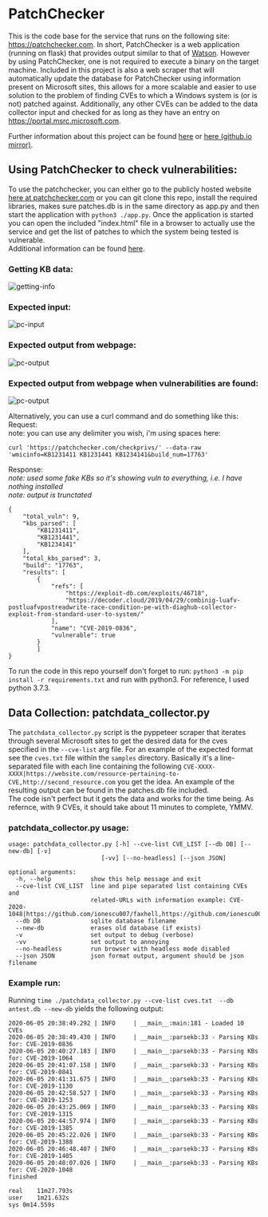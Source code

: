 # PatchChecker
This is the code base for the service that runs on the following site: https://patchchecker.com.
In short, PatchChecker is a web application (running on flask) that provides output similar to that of [Watson](https://github.com/rasta-mouse/Watson/). However by using PatchChecker, one is not required to execute a binary on the target machine.
Included in this project is also a web scraper that will automatically update the database for PatchChecker using information present on Microsoft sites, this allows for a more scalable and easier to use solution to the problem of finding CVEs to which a Windows system is (or is not) patched against. 
Additionally, any other CVEs can be added to the data collector input and checked for as long as they have an entry on https://portal.msrc.microsoft.com.

Further information about this project can be found [here](http://shell.rip/find_privesc_nobinary.html) or [here (github.io mirror)](https://deadjakk.github.io/).


## Using PatchChecker to check vulnerabilities:
To use the patchchecker, you can either go to the publicly hosted website [here at patchchecker.com](https://patchchecker.com) or you can git clone this repo, install the required libraries, makes sure patches.db is in the same directory as app.py and then start the application with `python3 ./app.py`. 
Once the application is started you can open the included "index.html" file in a browser to actually use the service and get the list of patches to which the system being tested is vulnerable.   
Additional information can be found [here](https://deadjakk.github.io/find_privesc_nobinary.html).

### Getting KB data:
![getting-info](images/getting_info.png)

### Expected input:
![pc-input](images/expected_input.png)

### Expected output from webpage:
![pc-output](images/expected_output.png)

### Expected output from webpage when vulnerabilities are found:
![pc-output](images/expected_vulnerable.png)

Alternatively, you can use a curl command and do something like this:
Request:   
note: you can use any delimiter you wish, i'm using spaces here:
```
curl 'https://patchchecker.com/checkprivs/' --data-raw 'wmicinfo=KB1231411 KB1231441 KB1234141&build_num=17763'
```
Response:   
*note: used some fake KBs so it's showing vuln to everything, i.e. I have nothing installed*  
*note: output is trunctated*    
```
{
    "total_vuln": 9,
    "kbs_parsed": [
        "KB1231411",
        "KB1231441",
        "KB1234141"
    ],
    "total_kbs_parsed": 3,
    "build": "17763",
    "results": [
        {
            "refs": [
                "https://exploit-db.com/exploits/46718",
                "https://decoder.cloud/2019/04/29/combinig-luafv-postluafvpostreadwrite-race-condition-pe-with-diaghub-collector-exploit-from-standard-user-to-system/"
            ],
            "name": "CVE-2019-0836",
            "vulnerable": true
        }
		]
}

```

To run the code in this repo yourself don't forget to run: `python3 -m pip install -r requirements.txt` and run with python3. For reference, I used python 3.7.3.

## Data Collection: patchdata_collector.py
The `patchdata_collector.py` script is the pyppeteer scraper that iterates through several Microsoft sites to get the desired data for the cves specified in the `--cve-list` arg file.
For an example of the expected format see the `cves.txt` file within the `samples` directory. Basically it's a line-separated file with each line containing the following `CVE-XXXX-XXXX|https://website.com/resource-pertaining-to-CVE,http://second_resource.com`
you get the idea. An example of the resulting output can be found in the patches.db file included.  
The code isn't perfect but it gets the data and works for the time being. As refernce, with 9 CVEs, it should take about 11 minutes to complete, YMMV.

### patchdata_collector.py usage:
```
usage: patchdata_collector.py [-h] --cve-list CVE_LIST [--db DB] [--new-db] [-v]
                          [-vv] [--no-headless] [--json JSON]

optional arguments:
  -h, --help           show this help message and exit
  --cve-list CVE_LIST  line and pipe separated list containing CVEs and
                       related-URLs with information example: CVE-2020-1048|https://github.com/ionescu007/faxhell,https://github.com/ionescu007/PrintDemon
  --db DB              sqlite database filename
  --new-db             erases old database (if exists)
  -v                   set output to debug (verbose)
  -vv                  set output to annoying
  --no-headless        run browser with headless mode disabled
  --json JSON          json format output, argument should be json filename
```

### Example run:
Running `time ./patchdata_collector.py --cve-list cves.txt  --db antest.db --new-db` yields the following output:
```
2020-06-05 20:38:49.292 | INFO     | __main__:main:181 - Loaded 10 CVEs
2020-06-05 20:38:49.430 | INFO     | __main__:parsekb:33 - Parsing KBs for: CVE-2019-0836
2020-06-05 20:40:27.183 | INFO     | __main__:parsekb:33 - Parsing KBs for: CVE-2019-1064
2020-06-05 20:41:07.158 | INFO     | __main__:parsekb:33 - Parsing KBs for: CVE-2019-0841
2020-06-05 20:41:31.675 | INFO     | __main__:parsekb:33 - Parsing KBs for: CVE-2019-1130
2020-06-05 20:42:58.527 | INFO     | __main__:parsekb:33 - Parsing KBs for: CVE-2019-1253
2020-06-05 20:43:25.069 | INFO     | __main__:parsekb:33 - Parsing KBs for: CVE-2019-1315
2020-06-05 20:44:57.974 | INFO     | __main__:parsekb:33 - Parsing KBs for: CVE-2019-1385
2020-06-05 20:45:22.026 | INFO     | __main__:parsekb:33 - Parsing KBs for: CVE-2019-1388
2020-06-05 20:46:48.407 | INFO     | __main__:parsekb:33 - Parsing KBs for: CVE-2019-1405
2020-06-05 20:48:07.026 | INFO     | __main__:parsekb:33 - Parsing KBs for: CVE-2020-1048
finished

real	11m27.793s
user	1m21.632s
sys	0m14.559s
```
